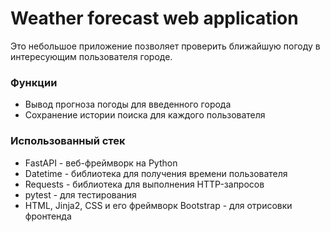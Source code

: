 <h1>Weather forecast web application</h1>
<div>Это небольшое приложение позволяет проверить ближайшую погоду в интересующим пользователя городе.</div>
<h3>Функции</h3>
<ul>
  <li>Вывод прогноза погоды для введенного города</li>
  <li>Сохранение истории поиска для каждого пользователя</li>
</ul>
<h3>Использованный стек</h3>
<ul>
  <li>FastAPI - веб-фреймворк на Python</li>
  <li>Datetime - библиотека для получения времени пользователя</li>
  <li>Requests - библиотека для выполнения HTTP-запросов</li>
  <li>pytest - для тестирования</li>
  <li>HTML, Jinja2, CSS и его фреймворк Bootstrap - для отрисовки фронтенда</li>
</ul>
